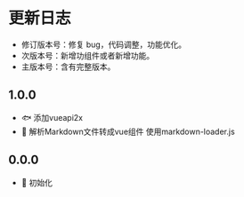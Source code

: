 # 更新日志

- 修订版本号：修复 bug，代码调整，功能优化。
- 次版本号：新增功组件或者新增功能。
- 主版本号：含有完整版本。

## 1.0.0

- 🐟 添加vueapi2x
- 🚩 解析Markdown文件转成vue组件 使用markdown-loader.js

## 0.0.0

- 🎉 初始化
